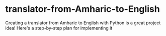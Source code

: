 # translator-from-Amharic-to-English
Creating a translator from Amharic to English with Python is a great project idea! Here's a step-by-step plan for implementing it
